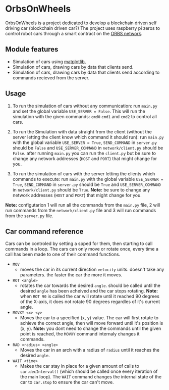 # OrbsOnWheels
OrbsOnWheels is a project dedicated to develop a blockchain driven self driving car (blockchain driven car?)
The project uses raspberry pi zeros to control robot cars through a smart contract on the [ORBS network](orbs.com). 
## Module features
* Simulation of cars using [matplotlib.](https://matplotlib.org/)
* Simulation of cars, drawing cars by data that clients send.
* Simulation of cars, drawing cars by data that clients send according to commands recieved from the server.
## Usage
1. To run the simulation of cars without any communication: run `main.py` and set the global variable `USE_SERVER = False`. This will run the simulation with the given commands: `cmd0` `cmd1` and `cmd2` to control all cars.

2. To run the Simulation with data straight from the client (without the server letting the client know which command it should run): run `main.py` with the global variable `USE_SERVER = True`, `SEND_COMMAND` in `server.py` should be `False` and `USE_SERVER_COMMAND` in `network/client.py` should be `False`. after running `main.py` you can run the `client.py` but be sure to change any network addresses (`HOST` and `PORT`) that might change for you.  

3. To run the simulation of cars with the server letting the clients which commands to execute: run `main.py` with the global variable `USE_SERVER = True`, `SEND_COMMAND` in `server.py` should be `True` and `USE_SERVER_COMMAND` in `network/client.py` should be `True`. **Note:** be sure to change any network addresses (`HOST` and `PORT`) that might change for you.

**Note:** configutarion 1 will run all the commands from the `main.py` file, 2 will run commands from the `network/client.py` file and 3 will run commands from the `server.py` file.
## Car command reference
Cars can be controled by setting a spped for them, then starting to call commands in a loop. The cars can only move or rotate once, every time a call has been made to one of their command functions.
* `MOV`
    * moves the car in its current direction `velocity` units. doesn't take any parameters. the faster the car the more it moves.
* `ROT <angle>`
    * rotates the car towards the desired `angle`. should be called until the desired `angle` has been acheived and the car stops rotating. **Note:** when `ROT 90` is called the car will rotate until it reached 90 degrees of the X-axis, it does not rotate 90 degrees regardles of it's current angle.
* `MOVXY <x> <y>`
    * Moves the car to a specified (x, y) value. The car will first rotate to achieve the correct angle, then will move forward until it's position is (x, y). **Note:** you dont need to change the commands until the given point is reached, the `MOVXY` command internaly changes it commands.
* `RAD <radius> <angle>`
    * Moves the car in an arch with a radius of `radius` until it reaches the desired `angle`.
* `WAIT <time>`
    * Makes the car stay in place for a given amount of calls to `car.decInterval()` (which should be called once every iteration of the main loop). The `WAIT` command changes the internal state of the car to `car.stop` to ensure the car can't move.